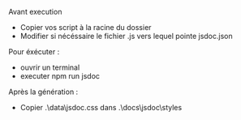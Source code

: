 Avant execution 
- Copier vos script à la racine du dossier 
- Modifier si nécéssaire le fichier .js vers lequel pointe jsdoc.json 

Pour éxécuter : 
- ouvrir un terminal 
- executer npm run jsdoc

Après la génération : 
- Copier .\data\jsdoc.css dans .\docs\jsdoc\styles